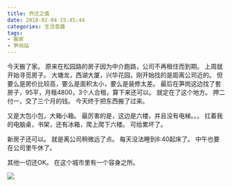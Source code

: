 ```yaml
---
title: 乔迁之喜
date: 2018-02-04 15:45:44
categories: 生活意趣
tags:
- 搬家
- 笋岗站
---
```


今天搬了家。
原来在松园路的房子因为中介跑路，公司不再租住而到期。
上周就开始寻觅房子。
大塘龙，西湖大厦，兴华花园，刚开始找的是距离公司近的。
但要么是房价比较高，要么是面积太小，要么是装修太差。
最后在笋岗这边找了套房子，95平，月租4800，3个人合租，算下来还可以。
就定在了这个地方。
押二付一，交了三个月的钱。
今天终于把东西搬了过来。

又是大包小包，大箱小箱。
最厉害的是，这边是六楼，并且没有电梯。。。
扛着我的电脑桌，书架，还有冰箱，爬上爬下六楼。
可给累坏了。

新房子还可以。
就是离公司稍微远了点。
每天没法睡到8:40起床了。
中午也要在公司里午休了。

其他一切还OK。
在这个城市里有一个容身之所。

![](卧室.jpg)
